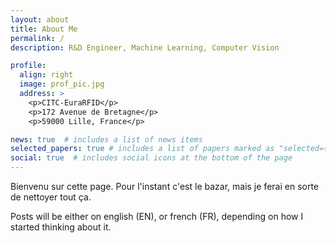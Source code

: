 ```yaml
---
layout: about
title: About Me
permalink: /
description: R&D Engineer, Machine Learning, Computer Vision

profile:
  align: right
  image: prof_pic.jpg
  address: >
    <p>CITC-EuraRFID</p>
    <p>172 Avenue de Bretagne</p>
    <p>59000 Lille, France</p>

news: true  # includes a list of news items
selected_papers: true # includes a list of papers marked as "selected={true}"
social: true  # includes social icons at the bottom of the page
---
```


Bienvenu sur cette page. Pour l'instant c'est le bazar, mais je ferai en sorte de nettoyer tout ça.

Posts will be either on english (EN), or french (FR), depending on how I started thinking about it.